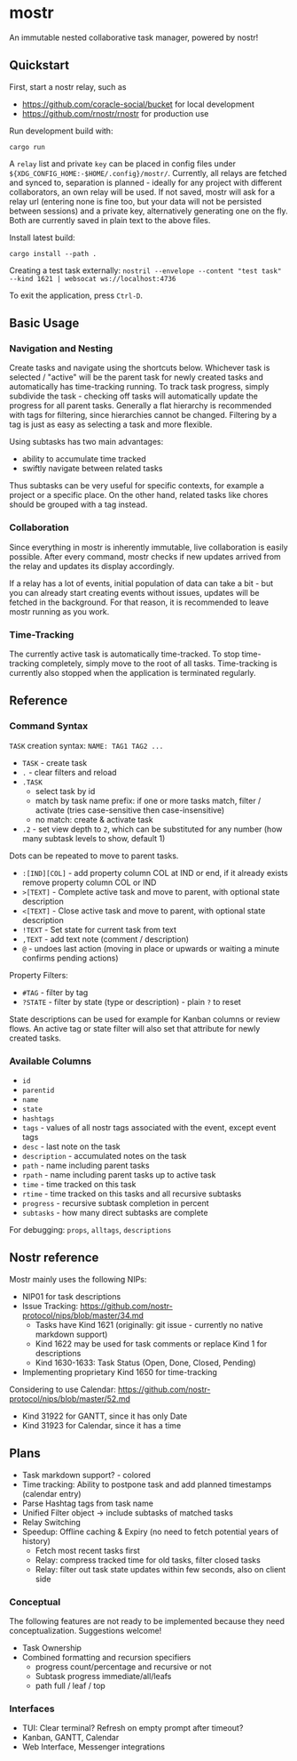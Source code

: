 # mostr

An immutable nested collaborative task manager, powered by nostr!

## Quickstart

First, start a nostr relay, such as
- https://github.com/coracle-social/bucket for local development
- https://github.com/rnostr/rnostr for production use

Run development build with:

    cargo run

A `relay` list and private `key` can be placed in config files
under `${XDG_CONFIG_HOME:-$HOME/.config}/mostr/`.
Currently, all relays are fetched and synced to,
separation is planned -
ideally for any project with different collaborators,
an own relay will be used.
If not saved, mostr will ask for a relay url
(entering none is fine too, but your data will not be persisted between sessions)
and a private key, alternatively generating one on the fly.
Both are currently saved in plain text to the above files.

Install latest build:

    cargo install --path .

Creating a test task externally:
`nostril --envelope --content "test task" --kind 1621 | websocat ws://localhost:4736`

To exit the application, press `Ctrl-D`.

## Basic Usage

### Navigation and Nesting

Create tasks and navigate using the shortcuts below.
Whichever task is selected / "active"
will be the parent task for newly created tasks
and automatically has time-tracking running.
To track task progress,
simply subdivide the task -
checking off tasks will automatically update the progress
for all parent tasks.
Generally a flat hierarchy is recommended
with tags for filtering,
since hierarchies cannot be changed.
Filtering by a tag is just as easy
as selecting a task and more flexible.

Using subtasks has two main advantages:
- ability to accumulate time tracked
- swiftly navigate between related tasks

Thus subtasks can be very useful for specific contexts,
for example a project or a specific place.
On the other hand, related tasks like chores
should be grouped with a tag instead.

### Collaboration

Since everything in mostr is inherently immutable,
live collaboration is easily possible.
After every command,
mostr checks if new updates arrived from the relay
and updates its display accordingly.

If a relay has a lot of events,
initial population of data can take a bit -
but you can already start creating events without issues,
updates will be fetched in the background.
For that reason,
it is recommended to leave mostr running
as you work.

### Time-Tracking

The currently active task is automatically time-tracked.
To stop time-tracking completely, simply move to the root of all tasks.
Time-tracking is currently also stopped
when the application is terminated regularly.

## Reference

### Command Syntax

`TASK` creation syntax: `NAME: TAG1 TAG2 ...`

- `TASK` - create task
- `.` - clear filters and reload
- `.TASK`
  + select task by id
  + match by task name prefix: if one or more tasks match, filter / activate (tries case-sensitive then case-insensitive)
  + no match: create & activate task
- `.2` - set view depth to `2`, which can be substituted for any number (how many subtask levels to show, default 1)

Dots can be repeated to move to parent tasks.

- `:[IND][COL]` - add property column COL at IND or end, if it already exists remove property column COL or IND
- `>[TEXT]` - Complete active task and move to parent, with optional state description
- `<[TEXT]` - Close active task and move to parent, with optional state description
- `!TEXT` - Set state for current task from text
- `,TEXT` - add text note (comment / description)
- `@` - undoes last action (moving in place or upwards or waiting a minute confirms pending actions)

Property Filters:

- `#TAG` - filter by tag
- `?STATE` - filter by state (type or description) - plain `?` to reset

State descriptions can be used for example for Kanban columns or review flows.
An active tag or state filter will also set that attribute for newly created tasks.

### Available Columns

- `id`
- `parentid`
- `name`
- `state`
- `hashtags`
- `tags` - values of all nostr tags associated with the event, except event tags
- `desc` - last note on the task
- `description` - accumulated notes on the task
- `path` - name including parent tasks
- `rpath` - name including parent tasks up to active task
- `time` - time tracked on this task
- `rtime` - time tracked on this tasks and all recursive subtasks
- `progress` - recursive subtask completion in percent
- `subtasks` - how many direct subtasks are complete

For debugging: `props`, `alltags`, `descriptions`

## Nostr reference

Mostr mainly uses the following NIPs:
- NIP01 for task descriptions
- Issue Tracking: https://github.com/nostr-protocol/nips/blob/master/34.md
  + Tasks have Kind 1621 (originally: git issue - currently no native markdown support)
  + Kind 1622 may be used for task comments or replace Kind 1 for descriptions
  + Kind 1630-1633: Task Status (Open, Done, Closed, Pending)
- Implementing proprietary Kind 1650 for time-tracking

Considering to use Calendar: https://github.com/nostr-protocol/nips/blob/master/52.md
- Kind 31922 for GANTT, since it has only Date
- Kind 31923 for Calendar, since it has a time

## Plans

- Task markdown support? - colored
- Time tracking: Ability to postpone task and add planned timestamps (calendar entry)
- Parse Hashtag tags from task name
- Unified Filter object
  -> include subtasks of matched tasks
- Relay Switching
- Speedup: Offline caching & Expiry (no need to fetch potential years of history)
  + Fetch most recent tasks first
  + Relay: compress tracked time for old tasks, filter closed tasks
  + Relay: filter out task state updates within few seconds, also on client side
  
### Conceptual

The following features are not ready to be implemented
because they need conceptualization.
Suggestions welcome!

- Task Ownership
- Combined formatting and recursion specifiers
  + progress count/percentage and recursive or not
  + Subtask progress immediate/all/leafs
  + path full / leaf / top

### Interfaces

- TUI: Clear terminal? Refresh on empty prompt after timeout?
- Kanban, GANTT, Calendar
- Web Interface, Messenger integrations
